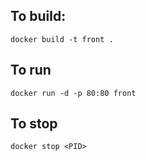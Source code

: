 ## To build:

```
docker build -t front .
```

## To run

```
docker run -d -p 80:80 front
```

## To stop

```
docker stop <PID>
```
